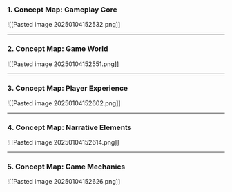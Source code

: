 
### 1. **Concept Map: Gameplay Core**

![[Pasted image 20250104152532.png]]

---

### 2. **Concept Map: Game World**

![[Pasted image 20250104152551.png]]

---

### 3. **Concept Map: Player Experience**

![[Pasted image 20250104152602.png]]

---

### 4. **Concept Map: Narrative Elements**

![[Pasted image 20250104152614.png]]

---

### 5. **Concept Map: Game Mechanics**

![[Pasted image 20250104152626.png]]